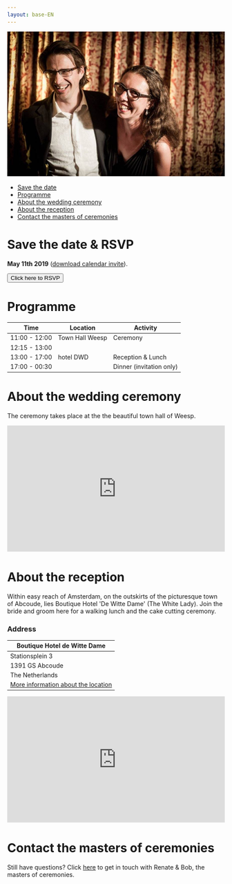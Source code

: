 ```yaml
---
layout: base-EN
---
```


![Tosja and Richard](/images/tr.jpg "Tosja and Richard")

- [Save the date](#save-the-date--rsvp)
- [Programme](#programme)
- [About the wedding ceremony](#about-the-ceremony)
- [About the reception](#about-the-reception)
- [Contact the masters of ceremonies](#contact-the-masters-of-ceremonies)

# Save the date & RSVP

**May 11th 2019** ([download calendar invite](/Tosja_and_Richards_Wedding.ics)).

<button onclick="showMailingPopUp(); return false;">Click here to RSVP</button>

# Programme

| Time          | Location        | Activity |
| ------------- | --------------- | -------- |
| 11:00 - 12:00 | Town Hall Weesp | Ceremony |
| 12:15 - 13:00 |                 |          |
| 13:00 - 17:00 | hotel DWD       | Reception & Lunch    |
| 17:00 - 00:30 |                 | Dinner (invitation only)  |

# About the wedding ceremony

The ceremony takes place at the the beautiful town hall of Weesp.

<iframe src="https://www.google.com/maps/embed?pb=!1m14!1m8!1m3!1d9758.096017458554!2d5.0428312!3d52.3064934!3m2!1i1024!2i768!4f13.1!3m3!1m2!1s0x0%3A0xefe4bf795ddbf05!2sGemeente+Weesp!5e0!3m2!1sen!2snl!4v1541433542185" width="100%" height="292" frameborder="0" style="border:0" allowfullscreen></iframe>


# About the reception

Within easy reach of Amsterdam, on the outskirts of the picturesque town of Abcoude, lies Boutique Hotel 'De Witte Dame' (The White Lady). Join the bride and groom here for a walking lunch and the cake cutting ceremony. 


### Address

| Boutique Hotel de Witte Dame |
| --------------- |
| Stationsplein 3 |
| 1391 GS Abcoude |
| The Netherlands |
| [More information about the location](https://www.hoteldwd.nl/en/) |

<iframe src="https://www.google.com/maps/embed?pb=!1m14!1m8!1m3!1d19530.71773399236!2d4.966225277253436!3d52.27353425844868!3m2!1i1024!2i768!4f13.1!3m3!1m2!1s0x0%3A0xcf7673dbed8398e3!2sBoutique+Hotel+De+Witte+Dame!5e0!3m2!1sen!2snl!4v1541432986283" width="100%" height="292" frameborder="0" style="border:0" allowfullscreen></iframe>

# Contact the masters of ceremonies

Still have questions? Click [here](mailto:wedding@tosja-richard.com) to get in touch with Renate & Bob, the masters of ceremonies.
